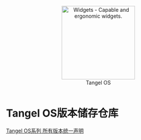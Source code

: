 
<p align="center">
<a href="https://github.com/widget-js/widgets">
  <img width="200" src="https://user-images.githubusercontent.com/91039316/211153019-833baac1-83bc-4f48-a5b0-a9e6deb67211.png" alt="Widgets - Capable and ergonomic widgets." width="300">
</a>
<br>
Tangel OS
</p>

<p align="center">
  <img src="https://img.shields.io/github/license/widget-js/widgets" alt="">
</p>

# Tangel OS版本储存仓库

[Tangel OS系列 所有版本统一声明](https://docs.qq.com/doc/DQm1WRkx3Ymt3dUVT)
